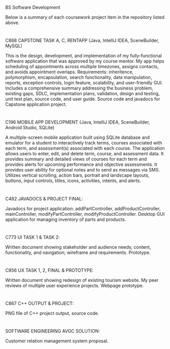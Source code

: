 BS Software Development

Below is a summary of each coursework project item in the repository listed above.
#

C868 CAPSTONE TASK A, C, RENTAPP (Java, IntelliJ IDEA, SceneBuilder, MySQL)

This is the design, development, and implementation of my fully-functional software application that was approved by my course mentor. My app helps scheduling of appointments across multiple timezones, assigns contacts, and avoids appointment overlaps. Requirements: inheritence, polymorphism, encapsulation, search functionality, data manipulation, reports, exception controls, login feature, scalability, and user-friendly GUI. Includes a comprehensive summary addressing the business problem, existing gaps, SDLC, implementation plans, validation, design and testing, unit test plan, source code, and user guide. Source code and javadocs for Capstone application project.
#

C196 MOBILE APP DEVELOPMENT (Java, IntelliJ IDEA, SceneBuilder, Android Studio, SQLite)

A multiple-screen mobile application built using SQLite database and emulator for a student to interactively track terms, courses associated with each term, and assessment(s) associated with each course. The application allows users to enter, edit, and delete term, course, and assessment data. It provides summary and detailed views of courses for each term and provides alerts for upcoming performance and objective assessments. It provides user ability for optional notes and to send as messages via SMS. Utilizes vertical scrolling, action bars, portrait and landscape layouts, buttons, input controls, titles, icons, activities, intents, and alerts.
#

C482 JAVADOCS & PROJECT FINAL:

Javadocs for project application: addPartController, addProductController, mainController, modifyPartController, modifyProductController. Desktop GUI application for managing inventory of parts and products.
#

C773 UI TASK 1 & TASK 2:

Written document showing stakeholder and audience needs; content, functionality, and navigation; wireframe and requirements. Prototype.
#

C856 UX TASK 1, 2, FINAL & PROTOTYPE:

Written document showing redesign of existing tourism website. My peer reviews of multiple user experience projects. Webpage prototype.
#

C867 C++ OUTPUT & PROJECT:

PNG file of C++ project output, source code.
#

SOFTWARE ENGINEERING AVGC SOLUTION:

Customer relation management system proposal.

